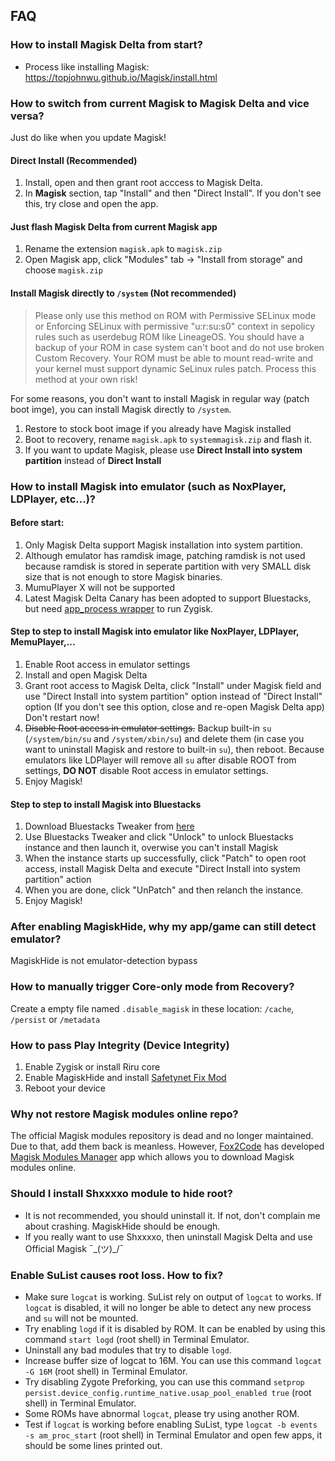 ## FAQ

### How to install Magisk Delta from start?

- Process like installing Magisk: <https://topjohnwu.github.io/Magisk/install.html>

### How to switch from current Magisk to Magisk Delta and vice versa?

Just do like when you update Magisk!

#### Direct Install (Recommended)

1. Install, open and then grant root acccess to Magisk Delta.
2. In **Magisk** section, tap "Install" and then "Direct Install". If you don't see this, try close and open the app.

#### Just flash Magisk Delta from current Magisk app

1. Rename the extension `magisk.apk` to `magisk.zip`
2. Open Magisk app, click "Modules" tab -> "Install from storage" and choose `magisk.zip`

#### Install Magisk directly to `/system` (Not recommended)

> Please only use this method on ROM with Permissive SELinux mode or Enforcing SELinux with permissive "u:r:su:s0" context in sepolicy rules such as userdebug ROM like LineageOS. You should have a backup of your ROM in case system can't boot and do not use broken Custom Recovery. Your ROM must be able to mount read-write and your kernel must support dynamic SeLinux rules patch. Process this method at your own risk!


For some reasons, you don't want to install Magisk in regular way (patch boot imge), you can install Magisk directly to `/system`.

1. Restore to stock boot image if you already have Magisk installed
2. Boot to recovery, rename `magisk.apk` to `systemmagisk.zip` and flash it.
3. If you want to update Magisk, please use **Direct Install into system partition** instead of **Direct Install**

### How to install Magisk into emulator (such as NoxPlayer, LDPlayer, etc...)?

#### Before start:

1. Only Magisk Delta support Magisk installation into system partition. 
2. Although emulator has ramdisk image, patching ramdisk is not used because ramdisk is stored in seperate partition with very SMALL disk size that is not enough to store Magisk binaries.
3. MumuPlayer X will not be supported
4. Latest Magisk Delta Canary has been adopted to support Bluestacks, but need [app_process wrapper](https://github.com/HuskyDG/app_process_wrapper/releases) to run Zygisk.

#### Step to step to install Magisk into emulator like NoxPlayer, LDPlayer, MemuPlayer,...

1. Enable Root access in emulator settings
2. Install and open Magisk Delta
3. Grant root access to Magisk Delta, click "Install" under Magisk field and use "Direct Install into system partition" option instead of "Direct Install" option (If you don't see this option, close and re-open Magisk Delta app) Don't restart now!
4. ~~Disable Root access in emulator settings.~~ Backup built-in `su` (`/system/bin/su` and `/system/xbin/su`) and delete them (in case you want to uninstall Magisk and restore to built-in `su`), then reboot. Because emulators like LDPlayer will remove all `su` after disable ROOT from settings, **DO NOT** disable Root access in emulator settings.
5. Enjoy Magisk!

#### Step to step to install Magisk into Bluestacks

1. Download Bluestacks Tweaker from [here](https://bstweaker.tk/)
2. Use Bluestacks Tweaker and click "Unlock" to unlock Bluestacks instance and then launch it, overwise you can't install Magisk
3. When the instance starts up successfully, click "Patch" to open root access, install Magisk Delta and execute "Direct Install into system partition" action
4. When you are done, click "UnPatch" and then relanch the instance.
5. Enjoy Magisk!

### After enabling MagiskHide, why my app/game can still detect emulator?

MagiskHide is not emulator-detection bypass

### How to manually trigger Core-only mode from Recovery?

Create a empty file named `.disable_magisk` in these location: `/cache`, `/persist` or `/metadata`

### How to pass Play Integrity (Device Integrity)

1. Enable Zygisk or install Riru core
2. Enable MagiskHide and install [Safetynet Fix Mod](https://github.com/HuskyDG/safetynet-integrity-fix/releases/latest)
3. Reboot your device

### Why not restore Magisk modules online repo?

The official Magisk modules repository is dead and no longer maintained. Due to that, add them back is meanless. However, [Fox2Code](https://github.com/Fox2Code) has developed [Magisk Modules Manager](https://github.com/Fox2Code/FoxMagiskModuleManager)  app which allows you to download Magisk modules online.

### Should I install Shxxxxo module to hide root?

- It is not recommended, you should uninstall it. If not, don't complain me about crashing. MagiskHide should be enough.
- If you really want to use Shxxxxo, then uninstall Magisk Delta and use Official Magisk ¯\_(ツ)_/¯

### Enable SuList causes root loss. How to fix?

- Make sure `logcat` is working. SuList rely on output of `logcat` to works. If `logcat` is disabled, it will no longer be able to detect any new process and `su` will not be mounted.
- Try enabling `logd` if it is disabled by ROM. It can be enabled by using this command `start logd` (root shell) in Terminal Emulator.
- Uninstall any bad modules that try to disable `logd`.
- Increase buffer size of logcat to 16M. You can use this command `logcat -G 16M` (root shell) in Terminal Emulator.
- Try disabling Zygote Preforking, you can use this command `setprop persist.device_config.runtime_native.usap_pool_enabled true` (root shell) in Terminal Emulator.
- Some ROMs have abnormal `logcat`, please try using another ROM.
- Test if `logcat` is working before enabling SuList, type `logcat -b events -s am_proc_start` (root shell) in Terminal Emulator and open few apps, it should be some lines printed out.

